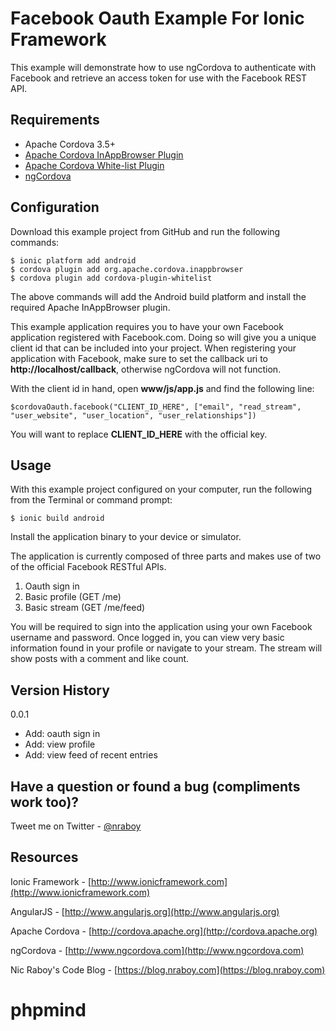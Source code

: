 Facebook Oauth Example For Ionic Framework
==============================

This example will demonstrate how to use ngCordova to authenticate with Facebook and retrieve
an access token for use with the Facebook REST API.


Requirements
-------------

* Apache Cordova 3.5+
* [Apache Cordova InAppBrowser Plugin](http://cordova.apache.org/docs/en/3.0.0/cordova_inappbrowser_inappbrowser.md.html)
* [Apache Cordova White-list Plugin](https://github.com/apache/cordova-plugin-whitelist)
* [ngCordova](http://www.ngcordova.com)


Configuration
-------------

Download this example project from GitHub and run the following commands:

    $ ionic platform add android
    $ cordova plugin add org.apache.cordova.inappbrowser
    $ cordova plugin add cordova-plugin-whitelist

The above commands will add the Android build platform and install the required Apache InAppBrowser plugin.

This example application requires you to have your own Facebook application registered with Facebook.com.  Doing so
will give you a unique client id that can be included into your project.  When registering your application with Facebook,
make sure to set the callback uri to **http://localhost/callback**, otherwise ngCordova will not function.

With the client id in hand, open **www/js/app.js** and find the following line:

    $cordovaOauth.facebook("CLIENT_ID_HERE", ["email", "read_stream", "user_website", "user_location", "user_relationships"])

You will want to replace **CLIENT_ID_HERE** with the official key.


Usage
-------------

With this example project configured on your computer, run the following from the Terminal or command prompt:

    $ ionic build android

Install the application binary to your device or simulator.

The application is currently composed of three parts and makes use of two of the official Facebook RESTful APIs.

1. Oauth sign in
2. Basic profile (GET /me)
3. Basic stream (GET /me/feed)

You will be required to sign into the application using your own Facebook username and password.  Once logged in, you can
view very basic information found in your profile or navigate to your stream.  The stream will show posts with a comment and
like count.


Version History
-------------

0.0.1

* Add: oauth sign in
* Add: view profile
* Add: view feed of recent entries


Have a question or found a bug (compliments work too)?
-------------

Tweet me on Twitter - [@nraboy](https://www.twitter.com/nraboy)


Resources
-------------

Ionic Framework - [http://www.ionicframework.com](http://www.ionicframework.com)

AngularJS - [http://www.angularjs.org](http://www.angularjs.org)

Apache Cordova - [http://cordova.apache.org](http://cordova.apache.org)

ngCordova - [http://www.ngcordova.com](http://www.ngcordova.com)

Nic Raboy's Code Blog - [https://blog.nraboy.com](https://blog.nraboy.com)
# phpmind
